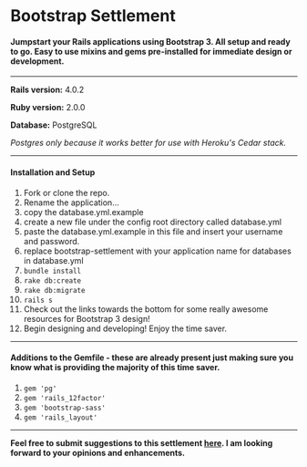# Bootstrap Settlement

#### Jumpstart your Rails applications using Bootstrap 3.  All setup and ready to go.  Easy to use mixins and gems pre-installed for immediate design or development.
****

**Rails version:** 4.0.2


**Ruby version:** 2.0.0


**Database:** PostgreSQL

*Postgres only because it works better for use with Heroku's Cedar stack.*

****


#### Installation and Setup

1.  Fork or clone the repo.
  1. Rename the application...
2.  copy the database.yml.example
  1.  create a new file under the config root directory called database.yml
  2.  paste the database.yml.example in this file and insert your username and password.
  3.  replace bootstrap-settlement with your application name for databases in database.yml
3.  `bundle install`
4.  `rake db:create`
5.  `rake db:migrate`
6.  `rails s` 
7.  Check out the links towards the bottom for some really awesome resources for Bootstrap 3 design!
8.  Begin designing and developing!  Enjoy the time saver.


****

#### Additions to the Gemfile - these are already present just making sure you know what is providing the majority of this time saver.
1.  `gem 'pg'`
2.  `gem 'rails_12factor'`
3.  `gem 'bootstrap-sass'`
3.  `gem 'rails_layout'`

****


**Feel free to submit suggestions to this settlement [here].  I am looking forward to your opinions and enhancements.**

[here]:https://github.com/viaforge/bootstrap-settlement/issues/new